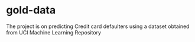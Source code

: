 # gold-data
The project is on predicting Credit card defaulters using a dataset obtained from UCI Machine Learning Repository
